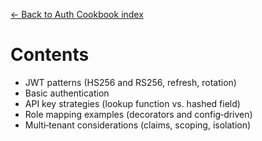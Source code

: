 [← Back to Auth Cookbook index](index.md)

# Contents
- JWT patterns (HS256 and RS256, refresh, rotation)
- Basic authentication
- API key strategies (lookup function vs. hashed field)
- Role mapping examples (decorators and config‑driven)
- Multi‑tenant considerations (claims, scoping, isolation)


